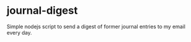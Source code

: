 # journal-digest

Simple nodejs script to send a digest of former journal entries to my email every day.
